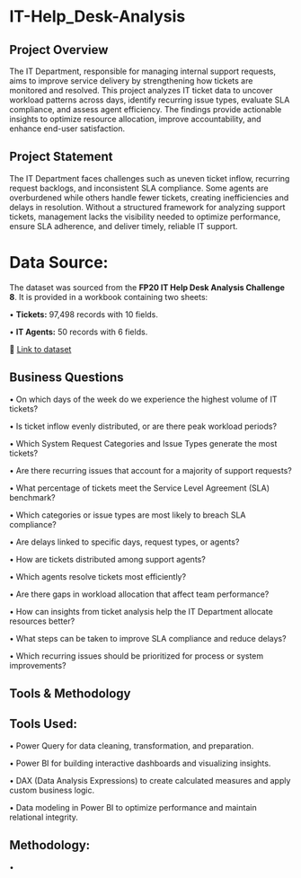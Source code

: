 # IT-Help_Desk-Analysis

## Project Overview 
The IT Department, responsible for managing internal support requests, aims to improve service delivery by strengthening how tickets are monitored and resolved. This project analyzes IT ticket data to uncover workload patterns across days, identify recurring issue types, evaluate SLA compliance, and assess agent efficiency. The findings provide actionable insights to optimize resource allocation, improve accountability, and enhance end-user satisfaction.



## Project Statement
The IT Department faces challenges such as uneven ticket inflow, recurring request backlogs, and inconsistent SLA compliance. Some agents are overburdened while others handle fewer tickets, creating inefficiencies and delays in resolution. Without a structured framework for analyzing support tickets, management lacks the visibility needed to optimize performance, ensure SLA adherence, and deliver timely, reliable IT support.



# Data Source: 
The dataset was sourced from the **FP20 IT Help Desk Analysis Challenge 8**. It is provided in a workbook containing two sheets:

• **Tickets:** 97,498 records with 10 fields.

• **IT Agents:** 50 records with 6 fields. 

🔗 [Link to dataset](https://fp20analytics.com/datasets/)



## Business Questions
• On which days of the week do we experience the highest volume of IT tickets?

• Is ticket inflow evenly distributed, or are there peak workload periods?

• Which System Request Categories and Issue Types generate the most tickets?

• Are there recurring issues that account for a majority of support requests?

• What percentage of tickets meet the Service Level Agreement (SLA) benchmark?

• Which categories or issue types are most likely to breach SLA compliance?

• Are delays linked to specific days, request types, or agents?

• How are tickets distributed among support agents?

• Which agents resolve tickets most efficiently?

• Are there gaps in workload allocation that affect team performance?

• How can insights from ticket analysis help the IT Department allocate resources better?

• What steps can be taken to improve SLA compliance and reduce delays?

• Which recurring issues should be prioritized for process or system improvements?



## Tools & Methodology
## Tools Used:
• Power Query for data cleaning, transformation, and preparation.

• Power BI for building interactive dashboards and visualizing insights.

• DAX (Data Analysis Expressions) to create calculated measures and apply custom business logic.

• Data modeling in Power BI to optimize performance and maintain relational integrity.

## Methodology:
• 
